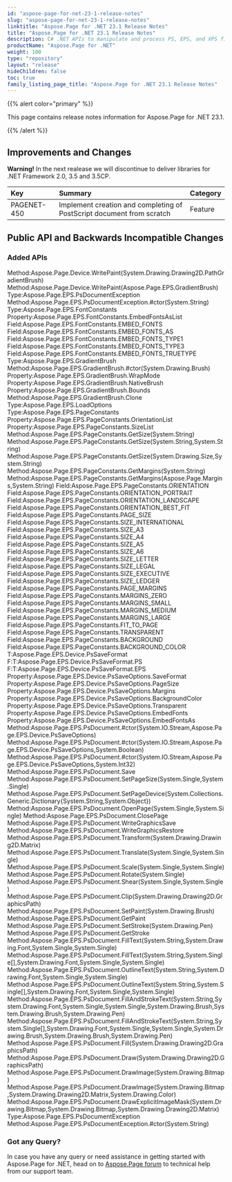 ```yaml
---
id: "aspose-page-for-net-23-1-release-notes"
slug: "aspose-page-for-net-23-1-release-notes"
linktitle: "Aspose.Page for .NET 23.1 Release Notes"
title: "Aspose.Page for .NET 23.1 Release Notes"
description: C# .NET APIs to manipulate and process PS, EPS, and XPS files. This page contains new Aspose.Page for .NET features, enhancement, and bug fixes in 2023, version 23.1.
productName: "Aspose.Page for .NET"
weight: 100
type: "repository"
layout: "release"
hideChildren: false
toc: true
family_listing_page_title: "Aspose.Page for .NET 23.1 Release Notes"
---
```


{{% alert color="primary" %}}

This page contains release notes information for Aspose.Page for .NET 23.1.

{{% /alert %}}
## **Improvements and Changes**
**Warning!** In the next realease we will discontinue to deliver libraries for .NET Framework 2.0, 3.5 and 3.5CP.

|**Key**|**Summary**|**Category**|
| :- | :- | :- |
|PAGENET-450|Implement creation and completing of PostScript document from scratch|Feature|
 ## **Public API and Backwards Incompatible Changes**
### **Added APIs**
Method:Aspose.Page.Device.WritePaint(System.Drawing.Drawing2D.PathGradientBrush)
Method:Aspose.Page.Device.WritePaint(Aspose.Page.EPS.GradientBrush)
Type:Aspose.Page.EPS.PsDocumentException
Method:Aspose.Page.EPS.PsDocumentException.#ctor(System.String)
Type:Aspose.Page.EPS.FontConstants
Property:Aspose.Page.EPS.FontConstants.EmbedFontsAsList
Field:Aspose.Page.EPS.FontConstants.EMBED_FONTS
Field:Aspose.Page.EPS.FontConstants.EMBED_FONTS_AS
Field:Aspose.Page.EPS.FontConstants.EMBED_FONTS_TYPE1
Field:Aspose.Page.EPS.FontConstants.EMBED_FONTS_TYPE3
Field:Aspose.Page.EPS.FontConstants.EMBED_FONTS_TRUETYPE
Type:Aspose.Page.EPS.GradientBrush
Method:Aspose.Page.EPS.GradientBrush.#ctor(System.Drawing.Brush)
Property:Aspose.Page.EPS.GradientBrush.WrapMode
Property:Aspose.Page.EPS.GradientBrush.NativeBrush
Property:Aspose.Page.EPS.GradientBrush.Bounds
Method:Aspose.Page.EPS.GradientBrush.Clone
Type:Aspose.Page.EPS.LoadOptions
Type:Aspose.Page.EPS.PageConstants
Property:Aspose.Page.EPS.PageConstants.OrientationList
Property:Aspose.Page.EPS.PageConstants.SizeList
Method:Aspose.Page.EPS.PageConstants.GetSize(System.String)
Method:Aspose.Page.EPS.PageConstants.GetSize(System.String,System.String)
Method:Aspose.Page.EPS.PageConstants.GetSize(System.Drawing.Size,System.String)
Method:Aspose.Page.EPS.PageConstants.GetMargins(System.String)
Method:Aspose.Page.EPS.PageConstants.GetMargins(Aspose.Page.Margins,System.String)
Field:Aspose.Page.EPS.PageConstants.ORIENTATION
Field:Aspose.Page.EPS.PageConstants.ORIENTATION_PORTRAIT
Field:Aspose.Page.EPS.PageConstants.ORIENTATION_LANDSCAPE
Field:Aspose.Page.EPS.PageConstants.ORIENTATION_BEST_FIT
Field:Aspose.Page.EPS.PageConstants.PAGE_SIZE
Field:Aspose.Page.EPS.PageConstants.SIZE_INTERNATIONAL
Field:Aspose.Page.EPS.PageConstants.SIZE_A3
Field:Aspose.Page.EPS.PageConstants.SIZE_A4
Field:Aspose.Page.EPS.PageConstants.SIZE_A5
Field:Aspose.Page.EPS.PageConstants.SIZE_A6
Field:Aspose.Page.EPS.PageConstants.SIZE_LETTER
Field:Aspose.Page.EPS.PageConstants.SIZE_LEGAL
Field:Aspose.Page.EPS.PageConstants.SIZE_EXECUTIVE
Field:Aspose.Page.EPS.PageConstants.SIZE_LEDGER
Field:Aspose.Page.EPS.PageConstants.PAGE_MARGINS
Field:Aspose.Page.EPS.PageConstants.MARGINS_ZERO
Field:Aspose.Page.EPS.PageConstants.MARGINS_SMALL
Field:Aspose.Page.EPS.PageConstants.MARGINS_MEDIUM
Field:Aspose.Page.EPS.PageConstants.MARGINS_LARGE
Field:Aspose.Page.EPS.PageConstants.FIT_TO_PAGE
Field:Aspose.Page.EPS.PageConstants.TRANSPARENT
Field:Aspose.Page.EPS.PageConstants.BACKGROUND
Field:Aspose.Page.EPS.PageConstants.BACKGROUND_COLOR
T:Aspose.Page.EPS.Device.PsSaveFormat
F:T:Aspose.Page.EPS.Device.PsSaveFormat.PS
F:T:Aspose.Page.EPS.Device.PsSaveFormat.EPS
Property:Aspose.Page.EPS.Device.PsSaveOptions.SaveFormat
Property:Aspose.Page.EPS.Device.PsSaveOptions.PageSize
Property:Aspose.Page.EPS.Device.PsSaveOptions.Margins
Property:Aspose.Page.EPS.Device.PsSaveOptions.BackgroundColor
Property:Aspose.Page.EPS.Device.PsSaveOptions.Transparent
Property:Aspose.Page.EPS.Device.PsSaveOptions.EmbedFonts
Property:Aspose.Page.EPS.Device.PsSaveOptions.EmbedFontsAs
Method:Aspose.Page.EPS.PsDocument.#ctor(System.IO.Stream,Aspose.Page.EPS.Device.PsSaveOptions)
Method:Aspose.Page.EPS.PsDocument.#ctor(System.IO.Stream,Aspose.Page.EPS.Device.PsSaveOptions,System.Boolean)
Method:Aspose.Page.EPS.PsDocument.#ctor(System.IO.Stream,Aspose.Page.EPS.Device.PsSaveOptions,System.Int32)
Method:Aspose.Page.EPS.PsDocument.Save
Method:Aspose.Page.EPS.PsDocument.SetPageSize(System.Single,System.Single)
Method:Aspose.Page.EPS.PsDocument.SetPageDevice(System.Collections.Generic.Dictionary{System.String,System.Object})
Method:Aspose.Page.EPS.PsDocument.OpenPage(System.Single,System.Single)
Method:Aspose.Page.EPS.PsDocument.ClosePage
Method:Aspose.Page.EPS.PsDocument.WriteGraphicsSave
Method:Aspose.Page.EPS.PsDocument.WriteGraphicsRestore
Method:Aspose.Page.EPS.PsDocument.Transform(System.Drawing.Drawing2D.Matrix)
Method:Aspose.Page.EPS.PsDocument.Translate(System.Single,System.Single)
Method:Aspose.Page.EPS.PsDocument.Scale(System.Single,System.Single)
Method:Aspose.Page.EPS.PsDocument.Rotate(System.Single)
Method:Aspose.Page.EPS.PsDocument.Shear(System.Single,System.Single)
Method:Aspose.Page.EPS.PsDocument.Clip(System.Drawing.Drawing2D.GraphicsPath)
Method:Aspose.Page.EPS.PsDocument.SetPaint(System.Drawing.Brush)
Method:Aspose.Page.EPS.PsDocument.GetPaint
Method:Aspose.Page.EPS.PsDocument.SetStroke(System.Drawing.Pen)
Method:Aspose.Page.EPS.PsDocument.GetStroke
Method:Aspose.Page.EPS.PsDocument.FillText(System.String,System.Drawing.Font,System.Single,System.Single)
Method:Aspose.Page.EPS.PsDocument.FillText(System.String,System.Single[],System.Drawing.Font,System.Single,System.Single)
Method:Aspose.Page.EPS.PsDocument.OutlineText(System.String,System.Drawing.Font,System.Single,System.Single)
Method:Aspose.Page.EPS.PsDocument.OutlineText(System.String,System.Single[],System.Drawing.Font,System.Single,System.Single)
Method:Aspose.Page.EPS.PsDocument.FillAndStrokeText(System.String,System.Drawing.Font,System.Single,System.Single,System.Drawing.Brush,System.Drawing.Brush,System.Drawing.Pen)
Method:Aspose.Page.EPS.PsDocument.FillAndStrokeText(System.String,System.Single[],System.Drawing.Font,System.Single,System.Single,System.Drawing.Brush,System.Drawing.Brush,System.Drawing.Pen)
Method:Aspose.Page.EPS.PsDocument.Fill(System.Drawing.Drawing2D.GraphicsPath)
Method:Aspose.Page.EPS.PsDocument.Draw(System.Drawing.Drawing2D.GraphicsPath)
Method:Aspose.Page.EPS.PsDocument.DrawImage(System.Drawing.Bitmap)
Method:Aspose.Page.EPS.PsDocument.DrawImage(System.Drawing.Bitmap,System.Drawing.Drawing2D.Matrix,System.Drawing.Color)
Method:Aspose.Page.EPS.PsDocument.DrawExplicitImageMask(System.Drawing.Bitmap,System.Drawing.Bitmap,System.Drawing.Drawing2D.Matrix)
Type:Aspose.Page.EPS.PsDocumentException
Method:Aspose.Page.EPS.PsDocumentException.#ctor(System.String)
### **Got any Query?**
In case you have any query or need assistance in getting started with Aspose.Page for .NET, head on to [Aspose.Page forum](https://forum.aspose.com/c/page/39) to technical help from our support team.
